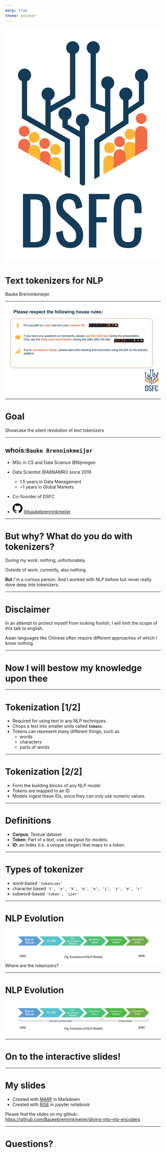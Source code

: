 ```yaml
---
marp: true
theme: uncover
---
```


<!-- _class: invert -->

![width:200px](images/DSFC%20Logo.png)

# Text tokenizers for NLP

Bauke Brenninkmeijer

<!-- ![bg](images/title-background.png) -->

<!-- footer: DSFC 2022 -->

---

![bg](image/../images/House%20Rules[53]%20%20-%20%20Read-Only.jpg)

<!-- footer: DSFC 2022 • **Text Tokenizers for NLP** • Bauke Brenninkmeijer-->

---
<!-- paginate: true -->

# Goal

Showcase the silent revolution of text tokenizers

---

## whois:`Bauke Brenninkmeijer`

- MSc in CS and Data Science @Nijmegen
- Data Scientist @ABNAMRO since 2019
  - 1.5 years in Data Management
  - ~1 years in Global Markets
- Co-founder of DSFC

- [![github_logo](images/GitHub-Mark-32px.png)](https://github.com/Baukebrenninkmeijer) [@baukebrenninkmeijer](https://github.com/Baukebrenninkmeijer)

---

# But why? What do you do with tokenizers?

During my work: nothing, unfortunately.

Outside of work: currently, also nothing.

**But** I'm a curious person. And I worked with NLP before but never really dove deep into tokenizers.

---

# Disclaimer

In an attempt to protect myself from looking foolish,
I will limit the scope of this talk to english.

Asian languages like Chinese often require different approaches of which I know nothing.

---

# Now I will bestow my knowledge upon thee

---

# Tokenization [1/2]

- Required for using text in any NLP techniques.
- Chops a text into smaller units called **`tokens`**.
- Tokens can represent many different things, such as
  - words
  - characters
  - parts of words

---

# Tokenization [2/2]

- Form the building blocks of any NLP model
- Tokens are mapped to an ID
- Models ingest these IDs, since they can only use numeric values.

---

# Definitions

- **Corpus**: Textual dataset
- **Token**: Part of a text, used as input for models.
- **ID**: an index (i.e. a unique integer) that maps to a token.

---

# Types of tokenizer

- word-based
`'tokenizer'`
- character based
`'t', 'o', 'k', 'e', 'n', 'i', 'z', 'e', 'r'`
- subword-based
`'token', 'izer'`

---

# NLP Evolution

![w:1150px drop-shadow](images/evolution-nlp-models.png)
Where are the tokenizers?

---

# NLP Evolution

![w:1150px drop-shadow](images/evolution-nlp-models_enriched.png)

---

# On to the interactive slides!

---

# My slides

- Created with [MARP](https://github.com/marp-team/marp) in Markdown
- Created with [RISE](https://rise.readthedocs.io/en/stable/) in jupyter notebook

Please find the slides on my github: https://github.com/Baukebrenninkmeijer/diving-into-nlp-encoders

---
<!-- _class: invert -->

# Questions?
